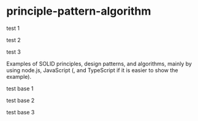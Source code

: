 # principle-pattern-algorithm

test 1

test 2

test 3

Examples of SOLID principles, design patterns, and algorithms, mainly by using node.js, JavaScript (, and TypeScript if it is easier to show the example).

test base 1

test base 2

test base 3
